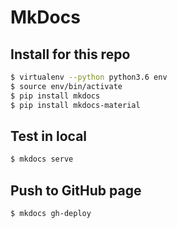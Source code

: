 # MkDocs

## Install for this repo

```bash
$ virtualenv --python python3.6 env
$ source env/bin/activate
$ pip install mkdocs
$ pip install mkdocs-material
```

## Test in local

```bash
$ mkdocs serve
```

## Push to GitHub page

```bash
$ mkdocs gh-deploy
```
